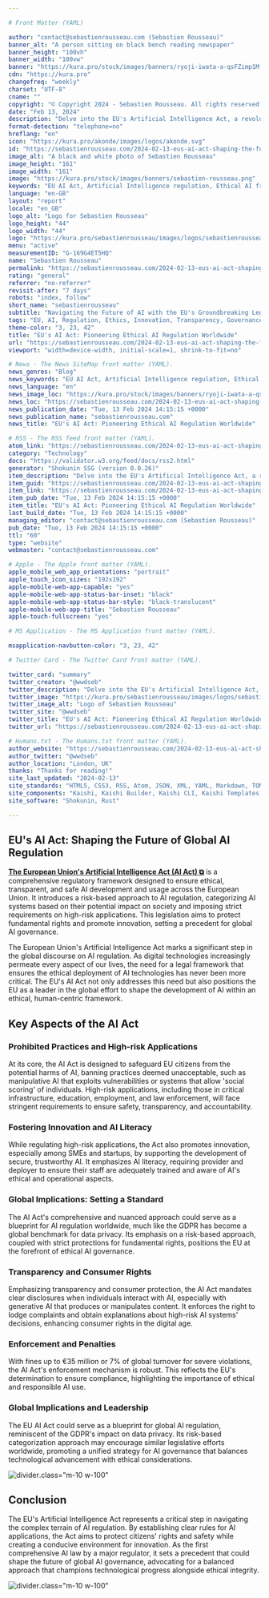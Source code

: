 ```yaml
---

# Front Matter (YAML)

author: "contact@sebastienrousseau.com (Sebastien Rousseau)"
banner_alt: "A person sitting on black bench reading newspaper"
banner_height: "100vh"
banner_width: "100vw"
banner: "https://kura.pro/stock/images/banners/ryoji-iwata-a-qsFZimp1M.webp"
cdn: "https://kura.pro"
changefreq: "weekly"
charset: "UTF-8"
cname: ""
copyright: "© Copyright 2024 - Sebastien Rousseau. All rights reserved."
date: "Feb 13, 2024"
description: "Delve into the EU's Artificial Intelligence Act, a revolutionary framework setting global standards for ethical AI development and usage."
format-detection: "telephone=no"
hreflang: "en"
icon: "https://kura.pro/akonde/images/logos/akonde.svg"
id: "https://sebastienrousseau.com/2024-02-13-eus-ai-act-shaping-the-future-of-global-ai-regulation/index.html"
image_alt: "A black and white photo of Sebastien Rousseau"
image_height: "161"
image_width: "161"
image: "https://kura.pro/stock/images/banners/sebastien-rousseau.png"
keywords: "EU AI Act, Artificial Intelligence regulation, Ethical AI framework, AI risk management, AI innovation, AI transparency, AI consumer rights, AI governance, AI standards, AI ethics"
language: "en-GB"
layout: "report"
locale: "en_GB"
logo_alt: "Logo for Sebastien Rousseau"
logo_height: "44"
logo_width: "44"
logo: "https://kura.pro/sebastienrousseau/images/logos/sebastienrousseau.webp"
menu: "active"
measurementID: "G-169G4ET5HQ"
name: "Sebastien Rousseau"
permalink: "https://sebastienrousseau.com/2024-02-13-eus-ai-act-shaping-the-future-of-global-ai-regulation/index.html"
rating: "general"
referrer: "no-referrer"
revisit-after: "7 days"
robots: "index, follow"
short_name: "sebastienrousseau"
subtitle: "Navigating the Future of AI with the EU's Groundbreaking Legal Framework"
tags: "EU, AI, Regulation, Ethics, Innovation, Transparency, Governance, Standards, Consumer Rights, Technology"
theme-color: "3, 23, 42"
title: "EU's AI Act: Pioneering Ethical AI Regulation Worldwide"
url: "https://sebastienrousseau.com/2024-02-13-eus-ai-act-shaping-the-future-of-global-ai-regulation/index.html"
viewport: "width=device-width, initial-scale=1, shrink-to-fit=no"

# News - The News SiteMap front matter (YAML).
news_genres: "Blog"
news_keywords: "EU AI Act, Artificial Intelligence regulation, Ethical AI framework, AI risk management, AI innovation, AI transparency, AI consumer rights, AI governance, AI standards, AI ethics"
news_language: "en"
news_image_loc: "https://kura.pro/stock/images/banners/ryoji-iwata-a-qsFZimp1M.webp"
news_loc: "https://sebastienrousseau.com/2024-02-13-eus-ai-act-shaping-the-future-of-global-ai-regulation/index.html"
news_publication_date: "Tue, 13 Feb 2024 14:15:15 +0000"
news_publication_name: "sebastienrousseau.com"
news_title: "EU's AI Act: Pioneering Ethical AI Regulation Worldwide"

# RSS - The RSS feed front matter (YAML).
atom_link: "https://sebastienrousseau.com/2024-02-13-eus-ai-act-shaping-the-future-of-global-ai-regulation/rss.xml"
category: "Technology"
docs: "https://validator.w3.org/feed/docs/rss2.html"
generator: "Shokunin SSG (version 0.0.26)"
item_description: "Delve into the EU's Artificial Intelligence Act, a revolutionary framework setting global standards for ethical AI development and usage."
item_guid: "https://sebastienrousseau.com/2024-02-13-eus-ai-act-shaping-the-future-of-global-ai-regulation/rss.xml"
item_link: "https://sebastienrousseau.com/2024-02-13-eus-ai-act-shaping-the-future-of-global-ai-regulation/rss.xml"
item_pub_date: "Tue, 13 Feb 2024 14:15:15 +0000"
item_title: "EU's AI Act: Pioneering Ethical AI Regulation Worldwide"
last_build_date: "Tue, 13 Feb 2024 14:15:15 +0000"
managing_editor: "contact@sebastienrousseau.com (Sebastien Rousseau)"
pub_date: "Tue, 13 Feb 2024 14:15:15 +0000"
ttl: "60"
type: "website"
webmaster: "contact@sebastienrousseau.com"

# Apple - The Apple front matter (YAML).
apple_mobile_web_app_orientations: "portrait"
apple_touch_icon_sizes: "192x192"
apple-mobile-web-app-capable: "yes"
apple-mobile-web-app-status-bar-inset: "black"
apple-mobile-web-app-status-bar-style: "black-translucent"
apple-mobile-web-app-title: "Sebastien Rousseau"
apple-touch-fullscreen: "yes"

# MS Application - The MS Application front matter (YAML).

msapplication-navbutton-color: "3, 23, 42"

# Twitter Card - The Twitter Card front matter (YAML).

twitter_card: "summary"
twitter_creator: "@wwdseb"
twitter_description: "Delve into the EU's Artificial Intelligence Act, a revolutionary framework setting global standards for ethical AI development and usage."
twitter_image: "https://kura.pro/sebastienrousseau/images/logos/sebastienrousseau.png"
twitter_image_alt: "Logo of Sebastien Rousseau"
twitter_site: "@wwdseb"
twitter_title: "EU's AI Act: Pioneering Ethical AI Regulation Worldwide"
twitter_url: "https://sebastienrousseau.com/2024-02-13-eus-ai-act-shaping-the-future-of-global-ai-regulation/index.html"

# Humans.txt - The Humans.txt front matter (YAML).
author_website: "https://sebastienrousseau.com/2024-02-13-eus-ai-act-shaping-the-future-of-global-ai-regulation/index.html"
author_twitter: "@wwdseb"
author_location: "London, UK"
thanks: "Thanks for reading!"
site_last_updated: "2024-02-13"
site_standards: "HTML5, CSS3, RSS, Atom, JSON, XML, YAML, Markdown, TOML"
site_components: "Kaishi, Kaishi Builder, Kaishi CLI, Kaishi Templates, Kaishi Themes"
site_software: "Shokunin, Rust"

---
```


## EU's AI Act: Shaping the Future of Global AI Regulation

[**The European Union's Artificial Intelligence Act (AI Act) ⧉**][00] is a comprehensive regulatory framework designed to ensure ethical, transparent, and safe AI development and usage across the European Union. It introduces a risk-based approach to AI regulation, categorizing AI systems based on their potential impact on society and imposing strict requirements on high-risk applications. This legislation aims to protect fundamental rights and promote innovation, setting a precedent for global AI governance.

The European Union's Artificial Intelligence Act marks a significant step in the global discourse on AI regulation. As digital technologies increasingly permeate every aspect of our lives, the need for a legal framework that ensures the ethical deployment of AI technologies has never been more critical. The EU's AI Act not only addresses this need but also positions the EU as a leader in the global effort to shape the development of AI within an ethical, human-centric framework.

## Key Aspects of the AI Act

### Prohibited Practices and High-risk Applications

At its core, the AI Act is designed to safeguard EU citizens from the potential harms of AI, banning practices deemed unacceptable, such as manipulative AI that exploits vulnerabilities or systems that allow 'social scoring' of individuals. High-risk applications, including those in critical infrastructure, education, employment, and law enforcement, will face stringent requirements to ensure safety, transparency, and accountability.

### Fostering Innovation and AI Literacy

While regulating high-risk applications, the Act also promotes innovation, especially among SMEs and startups, by supporting the development of secure, trustworthy AI. It emphasizes AI literacy, requiring provider and deployer to ensure their staff are adequately trained and aware of AI's ethical and operational aspects.

### Global Implications: Setting a Standard

The AI Act's comprehensive and nuanced approach could serve as a blueprint for AI regulation worldwide, much like the GDPR has become a global benchmark for data privacy. Its emphasis on a risk-based approach, coupled with strict protections for fundamental rights, positions the EU at the forefront of ethical AI governance.

### Transparency and Consumer Rights

Emphasizing transparency and consumer protection, the AI Act mandates clear disclosures when individuals interact with AI, especially with generative AI that produces or manipulates content. It enforces the right to lodge complaints and obtain explanations about high-risk AI systems' decisions, enhancing consumer rights in the digital age.

### Enforcement and Penalties

With fines up to €35 million or 7% of global turnover for severe violations, the AI Act's enforcement mechanism is robust. This reflects the EU's determination to ensure compliance, highlighting the importance of ethical and responsible AI use.

### Global Implications and Leadership

The EU AI Act could serve as a blueprint for global AI regulation, reminiscent of the GDPR's impact on data privacy. Its risk-based categorization approach may encourage similar legislative efforts worldwide, promoting a unified strategy for AI governance that balances technological advancement with ethical considerations.

![divider][divider].class=\"m-10 w-100\"

## Conclusion

The EU's Artificial Intelligence Act represents a critical step in navigating the complex terrain of AI regulation. By establishing clear rules for AI applications, the Act aims to protect citizens' rights and safety while creating a conducive environment for innovation. As the first comprehensive AI law by a major regulator, it sets a precedent that could shape the future of global AI governance, advocating for a balanced approach that champions technological progress alongside ethical integrity.

![divider][divider].class=\"m-10 w-100\"

[divider]: https://kura.pro/common/images/elements/divider.svg "Divider"
[00]: https://www.europarl.europa.eu/news/en/press-room/20240212IPR17618/artificial-intelligence-act-committees-confirm-landmark-agreement "AI Act: committees confirm landmark agreement"
